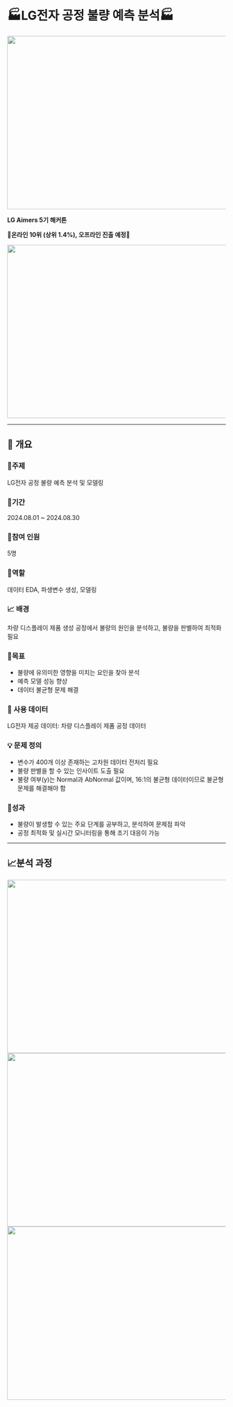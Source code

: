 # :factory:LG전자 공정 불량 예측 분석:factory:

<img src="./MLOps_images/취업 포트폴리오 최종_25.png" width="800" height="400"/>


**LG Aimers 5기 해커톤**

**:high_brightness:온라인 10위 (상위 1.4%), 오프라인 진출 예정:high_brightness:**

<img src="./MLOps_images/취업 포트폴리오 최종_25.png" width="800" height="400"/>


----------------------

## :book: 개요

### :dart:주제
LG전자 공정 불량 예측 분석 및 모델링


### :calendar:기간
2024.08.01 ~ 2024.08.30


### :busts_in_silhouette:참여 인원
5명

### :memo:역할
데이터 EDA, 파생변수 생성, 모델링


### :chart_with_upwards_trend: 배경
차량 디스플레이 제품 생성 공정에서 불량의 원인을 분석하고,  불량을 판별하여 최적화 필요


### :triangular_flag_on_post:목표
- 불량에 유의미한 영향을 미치는 요인을 찾아 분석
- 예측 모델 성능 향상
- 데이터 불균형 문제 해결


### :open_file_folder: 사용 데이터
LG전자 제공 데이터: 차량 디스플레이 제품 공정 데이터


### :bulb: 문제 정의
- 변수가 400개 이상 존재하는 고차원 데이터 전처리 필요
- 불량 판별을 할 수 있는 인사이트 도출 필요
- 불량 여부(y)는 Normal과 AbNormal 값이며, 16:1의 불균형 데이터이므로 불균형 문제를 해결해야 함

### :crown:성과
- 불량이 발생할 수 있는 주요 단계를 공부하고, 분석하여 문제점 파악
- 공정 최적화 및 실시간 모니터링을 통해 조기 대응이 가능

---------

## :chart_with_upwards_trend:분석 과정

<img src="./MLOps_images/취업 포트폴리오 최종_25.png" width="800" height="400"/>

<img src="./MLOps_images/취업 포트폴리오 최종_26.png" width="800" height="400"/>

<img src="./MLOps_images/취업 포트폴리오 최종_27.png" width="800" height="400"/>
